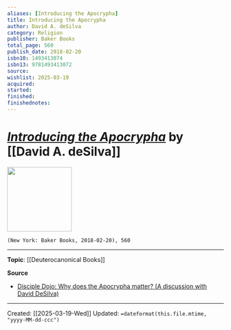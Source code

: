 ```yaml
---
aliases: [Introducing the Apocrypha]
title: Introducing the Apocrypha
author: David A. deSilva
category: Religion
publisher: Baker Books
total_page: 560
publish_date: 2018-02-20
isbn10: 1493413074
isbn13: 9781493413072
source: 
wishlist: 2025-03-19
acquired: 
started: 
finished: 
finishednotes: 
---
```

# *[Introducing the Apocrypha]()* by [[David A. deSilva]]

<img src="http://books.google.com/books/content?id=WGAyDwAAQBAJ&printsec=frontcover&img=1&zoom=1&edge=curl&source=gbs_api" width=150>

`(New York: Baker Books, 2018-02-20), 560`



--- 
**Topic**: [[Deuterocanonical Books]]

**Source**
- [Disciple Dojo: Why does the Apocrypha matter? (A discussion with David DeSilva)](https://play.pocketcasts.com/podcasts/7217ad80-57b8-0133-c904-0d11918ab357/089e22c3-f268-454d-ad26-52ecc0216d2a)
 ---
Created: [[2025-03-19-Wed]]
Updated: `=dateformat(this.file.mtime, "yyyy-MM-dd-ccc")`